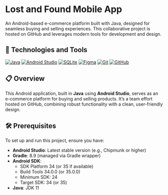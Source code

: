 # Lost and Found Mobile App

An Android-based e-commerce platform built with Java, designed for seamless buying and selling experiences. This collaborative project is hosted on GitHub and leverages modern tools for development and design.

## 🚀 Technologies and Tools

<div>

[![Java](https://img.shields.io/badge/-Java-007396?style=flat-square&logo=java&logoColor=white)](https://www.java.com/)
[![Android Studio](https://img.shields.io/badge/-Android%20Studio-3DDC84?style=flat-square&logo=android-studio&logoColor=white)](https://developer.android.com/studio)
[![SQLite](https://img.shields.io/badge/-SQLite-003B57?style=flat-square&logo=sqlite&logoColor=white)](https://www.sqlite.org/)
[![Figma](https://img.shields.io/badge/-Figma-F24E1E?style=flat-square&logo=figma&logoColor=white)](https://www.figma.com/)
[![Git](https://img.shields.io/badge/-Git-F05032?style=flat-square&logo=git&logoColor=white)](https://git-scm.com/)
[![GitHub](https://img.shields.io/badge/-GitHub-181717?style=flat-square&logo=github&logoColor=white)](https://github.com/)

</div>

## 📋 Overview

This Android application, built in **Java** using **Android Studio**, serves as an e-commerce platform for buying and selling products. It’s a team effort hosted on GitHub, combining robust functionality with a clean, user-friendly design.

## 🛠️ Prerequisites

To set up and run this project, ensure you have:

- **Android Studio**: Latest stable version (e.g., Chipmunk or higher)
- **Gradle**: 8.9 (managed via Gradle wrapper)
- **Android SDK**:
    - SDK Platform 34 (or 35 if available)
    - Build Tools 34.0.0 (or 35.0.0)
    - Minimum SDK: 24
    - Target SDK: 34 (or 35)
- **Java**: JDK 11

